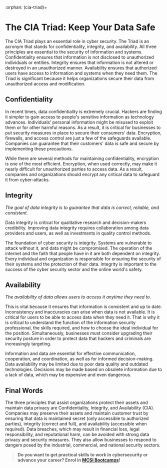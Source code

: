 :orphan:
(cia-triad)=
# The CIA Triad: Keep Your Data Safe

The CIA Triad plays an essential role in cyber security. The Triad is an acronym that stands for confidentiality, integrity, and availability. All three principles are essential to the security of information and systems. Confidentiality ensures that information is not disclosed to unauthorized individuals or entities. Integrity ensures that information is not altered or destroyed in an unauthorized manner. Availability ensures that authorized users have access to information and systems when they need them. The Triad is significant because it helps organizations secure their data from unauthorized access and modification.

## Confidentiality

In recent times, data confidentiality is extremely crucial. Hackers are finding it simpler to gain access to people's sensitive information as technology advances. Individuals' personal information might be misused to exploit them or for other harmful reasons. As a result, it is critical for businesses to put security measures in place to secure their consumers' data. Encryption, firewalls, and access control are just a few of the safeguards available. Companies can guarantee that their customers' data is safe and secure by implementing these precautions.

While there are several methods for maintaining confidentiality, encryption is one of the most efficient. Encryption, when used correctly, may make it nearly difficult for unauthorized parties to access data. As a result, companies and organizations should encrypt any critical data to safeguard it from cyber-attacks.

## Integrity 

*The goal of data integrity is to guarantee that data is correct, reliable, and consistent.*

Data integrity is critical for qualitative research and decision-makers credibility. Improving data integrity requires collaboration among data providers and users, as well as investments in quality control methods.

The foundation of cyber security is integrity. Systems are vulnerable to attack without it, and data might be compromised. The operation of the internet and the faith that people have in it are both dependent on integrity. Every individual and organization is responsible for ensuring the security of their systems and the protection of their data. Integrity is important to the success of the cyber security sector and the online world's safety.

## Availability

*The availability of data allows users to access it anytime they need to.*

This is vital because it ensures that information is consistent and up to date. Inconsistency and inaccuracies can arise when data is not available. It is critical for users to be able to access data when they need it. That is why it is critical to understand the function of the information security professional, the skills required, and how to choose the ideal individual for the position. Simultaneously, businesses must consider upgrading their security posture in order to protect data that hackers and criminals are increasingly targeting.

Information and data are essential for effective communication, cooperation, and coordination, as well as for informed decision-making. Data availability may be limited due to poor data quality and outdated technologies. Decisions may be made based on obsolete information due to a lack of data, which may be expensive and even dangerous.

## Final Words

The three principles that assist organizations protect their assets and maintain data privacy are Confidentiality, Integrity, and Availability (CIA). Companies may preserve their assets and maintain customer trust by ensuring that data is maintained secret (only accessible to authorized parties), integrity (correct and full), and availability (accessible when required). Data breaches, which may result in financial loss, legal responsibility, and reputational harm, can be avoided with strong data privacy and security measures. They also allow businesses to respond to dangers posed by the industrial, commercial, and national security sectors.

> **Do you want to get practical skills to work in cybersecurity or advance your career? Enrol in [MCSI Bootcamps](https://www.mosse-institute.com/bootcamps.html)!**